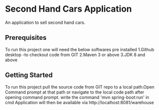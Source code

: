 # Second Hand Cars Application
An application to sell second hand cars. 

 ## Prerequisites
To run this project one will need the below softwares pre installed
1.Github desktop -to checkout code from GIT
2.Maven 3 or above
3.JDK 8 and above

 ## Getting Started
To run this project pull the source code from GIT repo to a local path.Open Command prompt at that path or navigate to the local code path after opening command prompt.
write the command 'mvn spring-boot:run' in cmd 
Application will then be available via 
http://localhost:8081/warehouse

